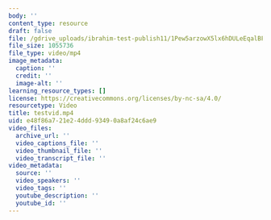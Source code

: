```yaml
---
body: ''
content_type: resource
draft: false
file: /gdrive_uploads/ibrahim-test-publish11/1Pew5arzowX5lx6hDULeEqalBFNHcmrnK/testvid.mp4
file_size: 1055736
file_type: video/mp4
image_metadata:
  caption: ''
  credit: ''
  image-alt: ''
learning_resource_types: []
license: https://creativecommons.org/licenses/by-nc-sa/4.0/
resourcetype: Video
title: testvid.mp4
uid: e48f86a7-21e2-4ddd-9349-0a8af24c6ae9
video_files:
  archive_url: ''
  video_captions_file: ''
  video_thumbnail_file: ''
  video_transcript_file: ''
video_metadata:
  source: ''
  video_speakers: ''
  video_tags: ''
  youtube_description: ''
  youtube_id: ''
---
```

